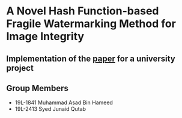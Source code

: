 # A Novel Hash Function-based Fragile Watermarking Method for Image Integrity 

## Implementation of the [paper](https://link.springer.com/article/10.1007/s11042-018-7084-0) for a university project

## Group Members

- 19L-1841 Muhammad Asad Bin Hameed
- 19L-2413 Syed Junaid Qutab
